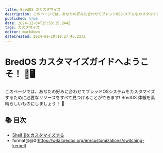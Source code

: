```yaml
---
title: BredOS のカスタマイズ
description: このページでは、あなたの好みに合わせてブレッドOSシステムをカスタマイズするために必要なすべてのリソースを見つけることができます! BredOS 体験を素晴らしいものにしましょう！ 🚀
published: true
date: 2024-12-04T15:50:15.244Z
tags: カスタマイズ
editor: markdown
dateCreated: 2024-09-20T19:27:46.217Z
---
```


# BredOS カスタマイズガイドへようこそ！ 🎉🖥️

このページでは、あなたの好みに合わせてブレッドOSシステムをカスタマイズするために必要なリソースをすべて見つけることができます! BredOS 体験を素晴らしいものにしましょう！ 🚀

## 📚 目次

- [Shell 🐚をカスタマイズする](https://wiki.bredos.org/en/customizations/shell-customization)
- format@@0(https://wiki.bredos.org/en/customizations/switching-kernel)
